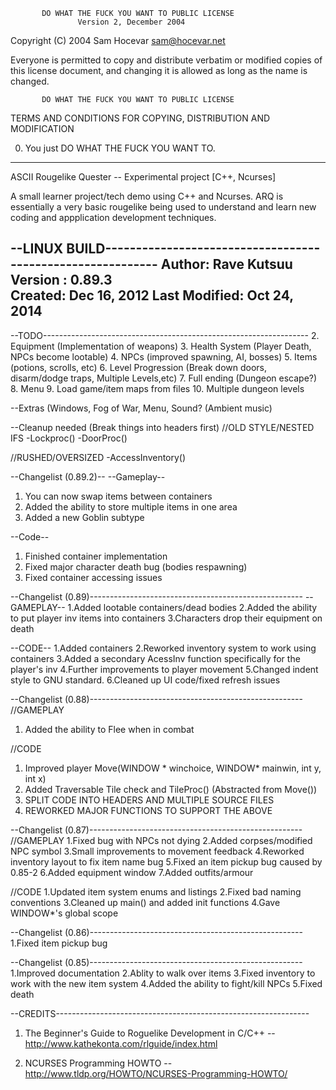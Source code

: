            DO WHAT THE FUCK YOU WANT TO PUBLIC LICENSE
                   Version 2, December 2004

Copyright (C) 2004 Sam Hocevar <sam@hocevar.net>

Everyone is permitted to copy and distribute verbatim or modified
copies of this license document, and changing it is allowed as long
as the name is changed.

           DO WHAT THE FUCK YOU WANT TO PUBLIC LICENSE
  TERMS AND CONDITIONS FOR COPYING, DISTRIBUTION AND MODIFICATION

 0. You just DO WHAT THE FUCK YOU WANT TO.

------------------------------------------------------------------------
ASCII Rougelike Quester -- Experimental project [C++, Ncurses]
 
A small learner project/tech demo using C++ and Ncurses. ARQ is 
essentially a very basic rougelike being used to understand and learn
 new coding and appplication development techniques.

--LINUX BUILD-----------------------------------------------------------
Author: Rave Kutsuu   
Version : 0.89.3                              
Created: Dec 16, 2012
Last Modified: Oct 24, 2014                
------------------------------------------------------------------------

--TODO------------------------------------------------------------------
2. Equipment (Implementation of weapons)
3. Health System (Player Death, NPCs become lootable)
4. NPCs (improved spawning, AI, bosses)
5. Items (potions, scrolls, etc)
6. Level Progression (Break down doors, disarm/dodge traps,
	Multiple Levels,etc)
7. Full ending (Dungeon escape?)
8. Menu
9. Load game/item maps from files
10. Multiple dungeon levels

--Extras (Windows, Fog of War, Menu, Sound? (Ambient music)

--Cleanup needed (Break things into headers first)
//OLD STYLE/NESTED IFS
-Lockproc()
-DoorProc()

//RUSHED/OVERSIZED
-AccessInventory()

--Changelist (0.89.2)--
--Gameplay--
1. You can now swap items between containers
2. Added the ability to store multiple items in one area
3. Added a new Goblin subtype

--Code--
1. Finished container implementation
2. Fixed major character death bug (bodies respawning)
3. Fixed container accessing issues

--Changelist (0.89)-----------------------------------------------------
--GAMEPLAY--
1.Added lootable containers/dead bodies
2.Added the ability to put player inv items into containers
3.Characters drop their equipment on death

--CODE--
1.Added containers
2.Reworked inventory system to work using containers
3.Added a secondary AcessInv function specifically for the player's inv
4.Further improvements to player movement
5.Changed indent style to GNU standard.
6.Cleaned up UI code/fixed refresh issues

--Changelist (0.88)-----------------------------------------------------
//GAMEPLAY
1. Added the ability to Flee when in combat

//CODE
1. Improved player Move(WINDOW * winchoice, WINDOW* mainwin, int y, int x)
2. Added Traversable Tile check and TileProc() (Abstracted from Move())
3. SPLIT CODE INTO HEADERS AND MULTIPLE SOURCE FILES
4. REWORKED MAJOR FUNCTIONS TO SUPPORT THE ABOVE

--Changelist (0.87)-----------------------------------------------------
//GAMEPLAY
1.Fixed bug with NPCs not dying
2.Added corpses/modified NPC symbol
3.Small improvements to movement feedback
4.Reworked inventory layout to fix item name bug
5.Fixed an item pickup bug caused by 0.85-2
6.Added equipment window
7.Added outfits/armour

//CODE
1.Updated item system enums and listings 
2.Fixed bad naming conventions
3.Cleaned up main() and added init functions
4.Gave WINDOW*'s global scope

--Changelist (0.86)-----------------------------------------------------
1.Fixed item pickup bug

--Changelist (0.85)-----------------------------------------------------
1.Improved documentation
2.Ablity to walk over items
3.Fixed inventory to work with the new item system
4.Added the ability to fight/kill NPCs
5.Fixed death

--CREDITS---------------------------------------------------------------
1. The Beginner's Guide to Roguelike Development in C/C++ -- 
http://www.kathekonta.com/rlguide/index.html 

2. NCURSES Programming HOWTO --  
http://www.tldp.org/HOWTO/NCURSES-Programming-HOWTO/                      
